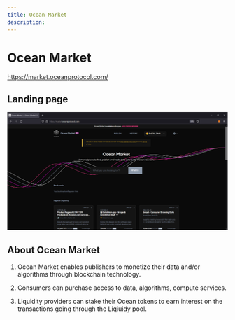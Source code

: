 ```yaml
---
title: Ocean Market
description: 
---
```


# Ocean Market

https://market.oceanprotocol.com/

## Landing page

![marketplace landing-page](images/marketplace/marketplace-landing-page.png 'Approve contract transaction')

## About Ocean Market

1. Ocean Market enables publishers to monetize their data and/or algorithms through blockchain technology.

2. Consumers can purchase access to data, algorithms, compute services.

3. Liquidity providers can stake their Ocean tokens to earn interest on the transactions going through the Liqiuidy pool.
